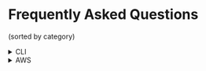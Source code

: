 # Frequently Asked Questions

(sorted by category)

<details>
<summary>CLI</summary>
<details>
<summary>How do I create a new app and sync it?</summary>
Use the <code>nuon apps create -n <your app name> --no-template</code> command to create a new app, and then use <code>nuon apps sync .</code> to sync the local directory of app config files with the app.
</details>

<details>
<summary>There are two <code>sync</code> sub-commands under <code>nuon apps</code>, what is the difference?</summary>
<code>nuon apps sync .</code> is a more advanced sync that does some validation and knows how to construct a config from a well-known directory structure. <code>nuon apps sync-dir</code> used to do this, but will be deprecated.

> Note: The directory that you run `nuon apps sync` in, must be the same name as the app created in `nuon apps create -n <your app name> --no-template`.
</details>

<details>
<summary>Where are org, app and install current contexts stored?</summary>
The current contexts are stored in the local <code>~/.nuon</code> file along with the Nuon api key.
</details>

<details>
<summary>How do I see detailed error messages?</summary>
Set the environment variable <code>export NUON_DEBUG=true</code> then use the CLI commands as usual. This will enable debug logging and show more detailed error messages.
</details>

</details>

<details>
<summary>AWS</summary>

<details>
<summary>As a customer deploying an app from the Nuon dashboard, how do I tie my AWS access key and secret access key to the app install?</summary>
When you click on the Nuon-generated CloudFormation Stack Link in the Nuon dashboard, that opens in the customer's AWS account. The initial install runner and app install is done with the customer's AWS credentials. Nuon never will have access to these credentials.  All of those Nuon control plane activities like creating app configs and building components, leverage the AWS (or equivalent cloud) credentials of Nuon-hosted control plane or the customer-hosted control plane.

</details>

</details>